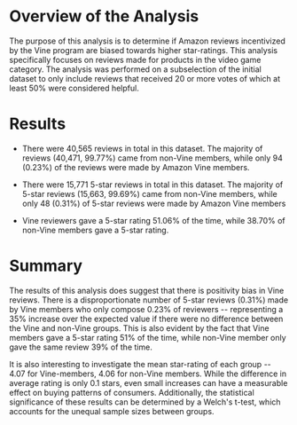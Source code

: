 # Overview of the Analysis
The purpose of this analysis is to determine if Amazon reviews incentivized by the Vine program are biased towards higher star-ratings. This analysis specifically focuses on reviews made for products in the video game category. The analysis was performed on a subselection of the initial dataset to only include reviews that received 20 or more votes of which at least 50% were considered helpful.

# Results

* There were 40,565 reviews in total in this dataset. The majority of reviews (40,471, 99.77%) came from non-Vine members, while only 94 (0.23%) of the reviews were made by Amazon Vine members.

* There were 15,771 5-star reviews in total in this dataset. The majority of 5-star reviews (15,663, 99.69%) came from non-Vine members, while only 48 (0.31%) of 5-star reviews were made by Amazon Vine members

* Vine reviewers gave a 5-star rating 51.06% of the time, while 38.70% of non-Vine members gave a 5-star rating. 

# Summary

The results of this analysis does suggest that there is positivity bias in Vine reviews. There is a disproportionate number of 5-star reviews (0.31%) made by Vine members who only compose 0.23% of reviewers -- representing a 35% increase over the expected value if there were no difference between the Vine and non-Vine groups. This is also evident by the fact that Vine members gave a 5-star rating 51% of the time, while non-Vine member only gave the same review 39% of the time.

It is also interesting to investigate the mean star-rating of each group -- 4.07 for Vine-members, 4.06 for non-Vine members. While the difference in average rating is only 0.1 stars, even small increases can have a measurable effect on buying patterns of consumers. Additionally, the statistical significance of these results can be determined by a Welch's t-test, which accounts for the unequal sample sizes between groups. 